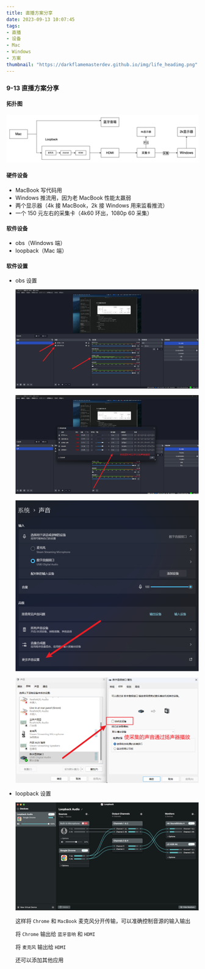 ```yaml
---
title: 直播方案分享
date: 2023-09-13 10:07:45
tags:
- 直播
- 设备
- Mac
- Windows
- 方案
thumbnail: "https://darkflamemasterdev.github.io/img/life_headimg.png"
---
```


### 9-13 直播方案分享

#### 拓扑图

![拓扑图.png](直播方案分享/Mac_to_win.png)

#### 硬件设备

- MacBook 写代码用
- Windows 推流用，因为老 MacBook 性能太羸弱
- 两个显示器（4k 接 MacBook，2k 接 Windows 用来监看推流）
- 一个 150 元左右的采集卡（4k60 环出，1080p 60 采集）

#### 软件设备

- obs（Windows 端）
- loopback（Mac 端）

#### 软件设置

- obs 设置

  ![obssettings1.png](直播方案分享/obs_settings1.png)

  ![obssettings2.png](直播方案分享/obs_settings2.png)

  ![settings.png](直播方案分享/settings.jpg)

  ![audio_settings.png](直播方案分享/audio-settings.jpg)

- loopback 设置

  ![loopbacksettings.png](直播方案分享/loopback.png)

  这样将 `Chrome` 和 `MacBook` 麦克风分开传输，可以准确控制音源的输入输出

  将 `Chrome` 输出给 `蓝牙音响` 和 `HDMI`

  将 `麦克风` 输出给 `HDMI`

  还可以添加其他应用
